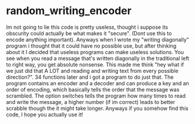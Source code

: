 # random_writing_encoder
Im not going to lie this code is pretty useless, thought i suppose its obscurity could actually be what makes it "secure". (Dont use this to encode anything important). Anyways when I wrote my "writing diagonally" program i thought that it could have no possible use, but after thinking about it I decided that useless programs can make useless solutions. You see when you read a message that's written diagonally in the traditional left to right way, you get absolute nonsense. This made me think "hey what if we just did that A LOT and reading and writing text from every possible direction?". 34 functions later and i got a program to do just that. The program contains an encoder and a decoder and can produce a key and an order of encoding, which basically tells the order that the message was scrambled. The option switches tells the program how many times to read and write the message, a higher number (if im correct) leads to better scrabble though the it might take longer. Anyways if you somehow find this code, I hope you actually use it!
